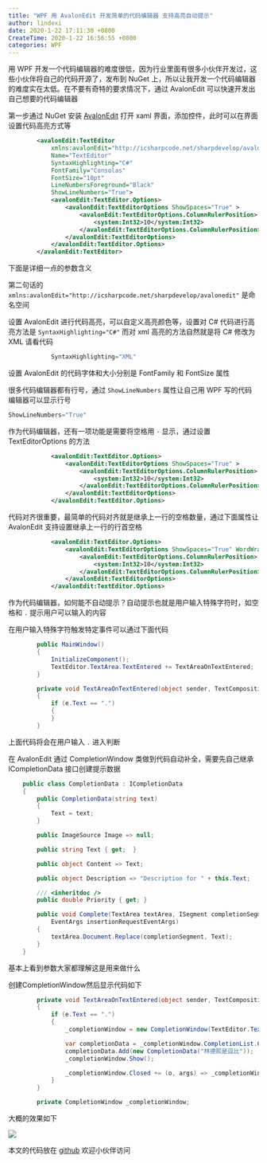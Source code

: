```yaml
---
title: "WPF 用 AvalonEdit 开发简单的代码编辑器 支持高亮自动提示"
author: lindexi
date: 2020-1-22 17:11:30 +0800
CreateTime: 2020-1-22 16:56:55 +0800
categories: WPF
---
```


用 WPF 开发一个代码编辑器的难度很低，因为行业里面有很多小伙伴开发过，这些小伙伴将自己的代码开源了，发布到 NuGet 上，所以让我开发一个代码编辑器的难度实在太低。在不要有奇特的要求情况下，通过 AvalonEdit 可以快速开发出自己想要的代码编辑器

<!--more-->


<!-- 发布 -->

第一步通过 NuGet 安装 [AvalonEdit](https://www.nuget.org/packages/AvalonEdit ) 打开 xaml 界面，添加控件，此时可以在界面设置代码高亮方式等

```xml
        <avalonEdit:TextEditor
            xmlns:avalonEdit="http://icsharpcode.net/sharpdevelop/avalonedit"
            Name="TextEditor"
            SyntaxHighlighting="C#"
            FontFamily="Consolas"
            FontSize="10pt" 
            LineNumbersForeground="Black" 
            ShowLineNumbers="True">
            <avalonEdit:TextEditor.Options>
                <avalonEdit:TextEditorOptions ShowSpaces="True" >
                    <avalonEdit:TextEditorOptions.ColumnRulerPosition>
                        <system:Int32>10</system:Int32>
                    </avalonEdit:TextEditorOptions.ColumnRulerPosition>
                </avalonEdit:TextEditorOptions>
            </avalonEdit:TextEditor.Options>
        </avalonEdit:TextEditor>
```

下面是详细一点的参数含义

第二句话的 `xmlns:avalonEdit="http://icsharpcode.net/sharpdevelop/avalonedit"` 是命名空间

设置 AvalonEdit 进行代码高亮，可以自定义高亮颜色等，设置对 C# 代码进行高亮方法是 `SyntaxHighlighting="C#"` 而对 xml 高亮的方法自然就是将 C# 修改为 XML 请看代码

```csharp
            SyntaxHighlighting="XML"
```

设置 AvalonEdit 的代码字体和大小分别是 FontFamily 和 FontSize 属性

很多代码编辑器都有行号，通过 `ShowLineNumbers` 属性让自己用 WPF 写的代码编辑器可以显示行号

```csharp
ShowLineNumbers="True"
```

作为代码编辑器，还有一项功能是需要将空格用 `·` 显示，通过设置 TextEditorOptions 的方法

```xml
            <avalonEdit:TextEditor.Options>
                <avalonEdit:TextEditorOptions ShowSpaces="True" >
                    <avalonEdit:TextEditorOptions.ColumnRulerPosition>
                        <system:Int32>10</system:Int32>
                    </avalonEdit:TextEditorOptions.ColumnRulerPosition>
                </avalonEdit:TextEditorOptions>
            </avalonEdit:TextEditor.Options>
```

代码对齐很重要，最简单的代码对齐就是继承上一行的空格数量，通过下面属性让 AvalonEdit 支持设置继承上一行的行首空格

```xml
            <avalonEdit:TextEditor.Options>
                <avalonEdit:TextEditorOptions ShowSpaces="True" WordWrapIndentation="4" InheritWordWrapIndentation="true">
                    <avalonEdit:TextEditorOptions.ColumnRulerPosition>
                        <system:Int32>10</system:Int32>
                    </avalonEdit:TextEditorOptions.ColumnRulerPosition>
                </avalonEdit:TextEditorOptions>
            </avalonEdit:TextEditor.Options>
```

作为代码编辑器，如何能不自动提示？自动提示也就是用户输入特殊字符时，如空格和 `.` 提示用户可以输入的内容

在用户输入特殊字符触发特定事件可以通过下面代码

```csharp
        public MainWindow()
        {
            InitializeComponent();
            TextEditor.TextArea.TextEntered += TextAreaOnTextEntered;
        }

        private void TextAreaOnTextEntered(object sender, TextCompositionEventArgs e)
        {
            if (e.Text == ".")
            {
            }
        }
```

上面代码将会在用户输入 `.` 进入判断

在 AvalonEdit 通过 CompletionWindow 类做到代码自动补全，需要先自己继承 ICompletionData 接口创建提示数据

```csharp
    public class CompletionData : ICompletionData
    {
        public CompletionData(string text)
        {
            Text = text;
        }

        public ImageSource Image => null;

        public string Text { get;  }

        public object Content => Text;

        public object Description => "Description for " + this.Text;

        /// <inheritdoc />
        public double Priority { get; }

        public void Complete(TextArea textArea, ISegment completionSegment,
            EventArgs insertionRequestEventArgs)
        {
            textArea.Document.Replace(completionSegment, Text);
        }
    }
```

基本上看到参数大家都理解这是用来做什么

创建CompletionWindow然后显示代码如下

```csharp
        private void TextAreaOnTextEntered(object sender, TextCompositionEventArgs e)
        {
            if (e.Text == ".")
            {
                _completionWindow = new CompletionWindow(TextEditor.TextArea);

                var completionData = _completionWindow.CompletionList.CompletionData;
                completionData.Add(new CompletionData("林德熙是逗比"));
                _completionWindow.Show();

                _completionWindow.Closed += (o, args) => _completionWindow = null;
            }
        }

        private CompletionWindow _completionWindow;
```

大概的效果如下

<!-- ![](image/WPF 用 AvalonEdit 开发简单的代码编辑器 支持高亮自动提示/WPF 用 AvalonEdit 开发简单的代码编辑器 支持高亮自动提示0.png) -->

![](http://image.acmx.xyz/lindexi%2F202012217649554.jpg)

本文的代码放在 [github](https://github.com/lindexi/lindexi_gd/tree/7d40e0de674f9892b6fce9014f07074de47bfe75/NakacehenaHemqawhearlel) 欢迎小伙伴访问


